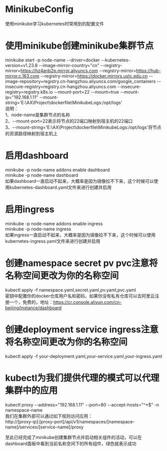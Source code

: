 # MinikubeConfig
使用minikube学习kubernetes时常用到的配置文件

# 使用minikube创建minikube集群节点
minikube start -p node-name --driver=docker --kubernetes-version=v1.23.8 --image-mirror-country="cn" --registry-mirror=https://hz4anb2p.mirror.aliyuncs.com --registry-mirror=https://hub-mirror.c.163.com --registry-mirror=https://docker.mirrors.ustc.edu.cn --image-repository=registry.cn-hangzhou.aliyuncs.com/google_containers --insecure-registry=registry.cn-hangzhou.aliyuncs.com --insecure-registry=registry.k8s.io --mount-port=22 --mount=true --mount-ip="192.168.1.11" --mount-string='E:\AX\Project\dockerfile\MinikubeLogs:/opt/logs' </br>
说明：</br>
  1、node-name是集群节点的名称</br>
  2、--mount-port=22表示将节点的22端口映射到宿主机的22端口</br>
  3、--mount-string='E:\AX\Project\dockerfile\MinikubeLogs:/opt/logs'将节点的资源路径映射到宿主机上

# 启用dashboard
  minikube -p node-name addons enable dashboard</br>
  minikube -p node-name dashboard</br>
如果dashboard一直启动不起来，大概率是因为镜像拉不下来，这个时候可以使用kubernetes-dashboard.yaml文件来进行创建并启用

# 启用ingress
  minikube -p node-name addons enable ingress</br>
  minikube -p node-name ingress</br>
如果ingress一直启动不起来，大概率是因为镜像拉不下来，这个时候可以使用kubernetes-ingress.yaml文件来进行创建并启用

# 创建namespace secret pv pvc注意将名称空间更改为你的名称空间
  kubectl apply -f namespace.yaml,secret.yaml,pv.yaml,pvc.yaml</br>
密钥中配置你的docker仓库用户名和密码，如果你没有私有仓库可以去阿里云注册一个，免费的，地址：https://cr.console.aliyun.com/cn-beijing/instance/dashboard

# 创建deployment service ingress注意将名称空间更改为你的名称空间
  kubectl apply -f your-deployment.yaml,your-service.yaml,your-ingress.yaml

# kubectl为我们提供代理的模式可以代理集群中的应用
  kubectl proxy --address="192.168.1.11" --port=80 --accept-hosts="^*$" -n namespace-name</br>
我们在集群外部可以通过如下规则访问应用：</br>
  http://[proxy-ip]:[proxy-port]/api/v1/namespaces/[namespace-name]/services/[service-name]/proxy

至此已经完成了minikube创建集群节点并启动相关组件的活动，可以在dashboard面板中看到当前名称空间下的所有组件，绿色就表示成功
